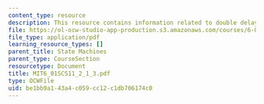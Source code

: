 ```yaml
---
content_type: resource
description: This resource contains information related to double delay state machine.
file: https://ol-ocw-studio-app-production.s3.amazonaws.com/courses/6-01sc-introduction-to-electrical-engineering-and-computer-science-i-spring-2011/be1bb9a143a4c059cc12c1db706174c0_MIT6_01SCS11_2_1_3.pdf
file_type: application/pdf
learning_resource_types: []
parent_title: State Machines
parent_type: CourseSection
resourcetype: Document
title: MIT6_01SCS11_2_1_3.pdf
type: OCWFile
uid: be1bb9a1-43a4-c059-cc12-c1db706174c0
---
```

